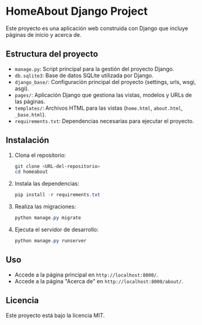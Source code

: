# HomeAbout Django Project

Este proyecto es una aplicación web construida con Django que incluye páginas de inicio y acerca de.

## Estructura del proyecto
- `manage.py`: Script principal para la gestión del proyecto Django.
- `db.sqlite3`: Base de datos SQLite utilizada por Django.
- `django_base/`: Configuración principal del proyecto (settings, urls, wsgi, asgi).
- `pages/`: Aplicación Django que gestiona las vistas, modelos y URLs de las páginas.
- `templates/`: Archivos HTML para las vistas (`home.html`, `about.html`, `_base.html`).
- `requirements.txt`: Dependencias necesarias para ejecutar el proyecto.

## Instalación
1. Clona el repositorio:
   ```powershell
   git clone <URL-del-repositorio>
   cd homeabout
   ```
2. Instala las dependencias:
   ```powershell
   pip install -r requirements.txt
   ```
3. Realiza las migraciones:
   ```powershell
   python manage.py migrate
   ```
4. Ejecuta el servidor de desarrollo:
   ```powershell
   python manage.py runserver
   ```

## Uso
- Accede a la página principal en `http://localhost:8000/`.
- Accede a la página "Acerca de" en `http://localhost:8000/about/`.

## Licencia
Este proyecto está bajo la licencia MIT.
